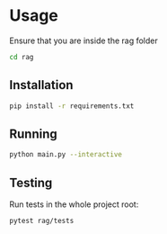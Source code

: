 # Usage

Ensure that you are inside the rag folder

```bash
cd rag
```

## Installation

```bash
pip install -r requirements.txt
```

## Running

```bash
python main.py --interactive
```

## Testing

Run tests in the whole project root:

```bash
pytest rag/tests
```
